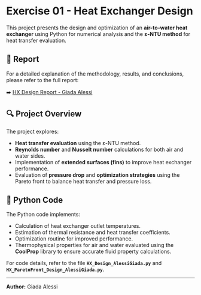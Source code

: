 # Exercise 01 - Heat Exchanger Design

This project presents the design and optimization of an **air-to-water heat exchanger** using Python for numerical analysis and the **ε-NTU method** for heat transfer evaluation.

## 📄 Report
For a detailed explanation of the methodology, results, and conclusions, please refer to the full report:

➡️ [HX Design Report - Giada Alessi](https://github.com/GiadaAlessi/Heat_Exchangers/blob/main/Exercise_01/HX_Design_AlessiGiada.pdf)

## 🔍 Project Overview
The project explores:
- **Heat transfer evaluation** using the ε-NTU method.
- **Reynolds number** and **Nusselt number** calculations for both air and water sides.
- Implementation of **extended surfaces (fins)** to improve heat exchanger performance.
- Evaluation of **pressure drop** and **optimization strategies** using the Pareto front to balance heat transfer and pressure loss.

## 🐍 Python Code
The Python code implements:
- Calculation of heat exchanger outlet temperatures.
- Estimation of thermal resistance and heat transfer coefficients.
- Optimization routine for improved performance.
- Thermophysical properties for air and water evaluated using the **CoolProp** library to ensure accurate fluid property calculations.

For code details, refer to the file **`HX_Design_AlessiGiada.py`** and **`HX_ParetoFront_Design_AlessiGiada.py`**.

---
**Author:** Giada Alessi
